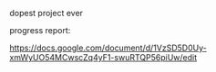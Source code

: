 dopest project ever

progress report:

https://docs.google.com/document/d/1VzSD5D0Uy-xmWyUO54MCwscZq4yF1-swuRTQP56piUw/edit
